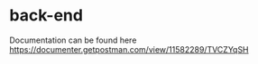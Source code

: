# back-end

Documentation can be found here https://documenter.getpostman.com/view/11582289/TVCZYqSH
